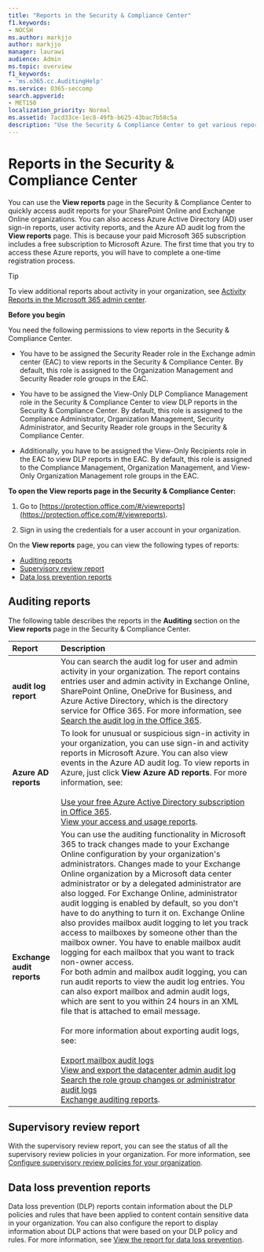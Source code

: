 ```yaml
---
title: "Reports in the Security & Compliance Center"
f1.keywords:
- NOCSH
ms.author: markjjo
author: markjjo
manager: laurawi
audience: Admin
ms.topic: overview
f1_keywords:
- 'ms.o365.cc.AuditingHelp'
ms.service: O365-seccomp
search.appverid: 
- MET150
localization_priority: Normal
ms.assetid: 7acd33ce-1ec8-49fb-b625-43bac7b58c5a
description: "Use the Security & Compliance Center to get various reports for your SharePoint Online and Exchange Online organization, plus Azure Active Directory reports."
---
```


# Reports in the Security & Compliance Center

You can use the **View reports** page in the Security & Compliance Center to quickly access audit reports for your SharePoint Online and Exchange Online organizations. You can also access Azure Active Directory (AD) user sign-in reports, user activity reports, and the Azure AD audit log from the **View reports** page. This is because your paid Microsoft 365 subscription includes a free subscription to Microsoft Azure. The first time that you try to access these Azure reports, you will have to complete a one-time registration process. 
  
> [!TIP]
> To view additional reports about activity in your organization, see [Activity Reports in the Microsoft 365 admin center](https://docs.microsoft.com/microsoft-365/admin/activity-reports/activity-reports). 
  
 **Before you begin**
  
You need the following permissions to view reports in the Security & Compliance Center.
  
- You have to be assigned the Security Reader role in the Exchange admin center (EAC) to view reports in the Security & Compliance Center. By default, this role is assigned to the Organization Management and Security Reader role groups in the EAC.
    
- You have to be assigned the View-Only DLP Compliance Management role in the Security & Compliance Center to view DLP reports in the Security & Compliance Center. By default, this role is assigned to the Compliance Administrator, Organization Management, Security Administrator, and Security Reader role groups in the Security & Compliance Center.

- Additionally, you have to be assigned the View-Only Recipients role in the EAC to view DLP reports in the EAC. By default, this role is assigned to the Compliance Management, Organization Management, and View-Only Organization Management role groups in the EAC.
  
 **To open the View reports page in the Security & Compliance Center:**
  
1. Go to [https://protection.office.com/#/viewreports](https://protection.office.com/#/viewreports).
    
2. Sign in using the credentials for a user account in your organization.
    
On the **View reports** page, you can view the following types of reports: 
  
- [Auditing reports](#auditing-reports)
- [Supervisory review report](#supervisory-review-report)
- [Data loss prevention reports](#data-loss-prevention-reports)
    
## Auditing reports

The following table describes the reports in the **Auditing** section on the **View reports** page in the Security & Compliance Center. 
  
|**Report**|**Description**|
|:-----|:-----|
|**audit log report** <br/> |You can search the audit log for user and admin activity in your organization. The report contains entries user and admin activity in Exchange Online, SharePoint Online, OneDrive for Business, and Azure Active Directory, which is the directory service for Office 365. For more information, see [Search the audit log in the Office 365](search-the-audit-log-in-security-and-compliance.md).  <br/> |
|**Azure AD reports** <br/> |To look for unusual or suspicious sign-in activity in your organization, you can use sign-in and activity reports in Microsoft Azure. You can also view events in the Azure AD audit log. To view reports in Azure, just click **View Azure AD reports**. For more information, see: <br/><br/>[Use your free Azure Active Directory subscription in Office 365](use-your-free-azure-ad-subscription-in-office-365.md). <br/> [View your access and usage reports](https://go.microsoft.com/fwlink/p/?LinkId=506902).  <br/> |
|**Exchange audit reports** <br/> | You can use the auditing functionality in Microsoft 365 to track changes made to your Exchange Online configuration by your organization's administrators. Changes made to your Exchange Online organization by a Microsoft data center administrator or by a delegated administrator are also logged. For Exchange Online, administrator audit logging is enabled by default, so you don't have to do anything to turn it on. Exchange Online also provides mailbox audit logging to let you track access to mailboxes by someone other than the mailbox owner. You have to enable mailbox audit logging for each mailbox that you want to track non-owner access.  <br/>  For both admin and mailbox audit logging, you can run audit reports to view the audit log entries. You can also export mailbox and admin audit logs, which are sent to you within 24 hours in an XML file that is attached to email message. <br/><br/>For more information about exporting audit logs, see:  <br/><br/> [Export mailbox audit logs](https://go.microsoft.com/fwlink/p/?LinkID=404104) <br/> [View and export the datacenter admin audit log](https://go.microsoft.com/fwlink/p/?LinkId=404109) <br/> [Search the role group changes or administrator audit logs](https://go.microsoft.com/fwlink/p/?LinkId=404105) <br/>   [Exchange auditing reports](https://go.microsoft.com/fwlink/p/?LinkID=395232).  <br/> |
   
## Supervisory review report

With the supervisory review report, you can see the status of all the supervisory review policies in your organization. For more information, see [Configure supervisory review policies for your organization](configure-supervision-policies.md).
  
## Data loss prevention reports

Data loss prevention (DLP) reports contain information about the DLP policies and rules that have been applied to content contain sensitive data in your organization. You can also configure the report to display information about DLP actions that were based on your DLP policy and rules. For more information, see [View the report for data loss prevention](view-the-dlp-reports.md).
